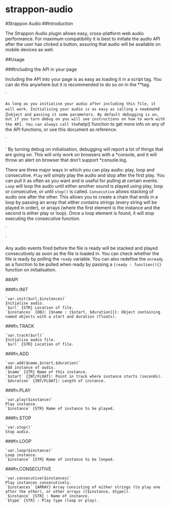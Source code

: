 strappon-audio
==============

#Strappon Audio
##Introduction

The Strappon Audio plugin allows easy, cross-platform web audio performance. For maximum compatibility it is best to initiate the audio API after the user has clicked a button, assuring that audio will be available on mobile devices as well.

##Usage

###Including the API in your page

Including the API into your page is as easy as loading it in a script tag. You can do this anywhere but it is recommended to do so on in the *<head>*tag.

`
<script type="text/javascript" src="folder/structure/strappon.audio.js"></script>
`
As long as you initialise your audio after including this file, it will work. Initialising your audio is as easy as calling a new `sound ()` object and passing it some parameters. By default debugging is on, but if you turn debug on you will see instructions on how to work with the API. You can always call the `help()`function to get more info on any of the API functions, or use this document as reference.

`
<script type="text/javascript">
	var _audio = new sound({
url:"folder/structure/file.wav",
debug:true,
instances : {
	"instanceName" : { "start" : 0, "duration" : 2 },
}
	});
</script>
`
By turning debug on initialisation, debugging will report a lot of things that are going on. This will only work on browsers with a *console</span>, and it will throw an alert on browser that don't support *console.log</span>.

There are three major ways in which you can play audio: play, loop and consecutive. 
`Play` will simply play the audio and stop after the first play. You can pull it as often as you want and is useful for pulling at certain events. 
`Loop` will loop the audio until either another sound is played using play, loop or consecutive, or until `stop()` is called. 
`Consecutive` allows stacking of audio one after the other. This allows you to create a chain that ends in a loop by passing an array that either contains strings (every string will be played in order), or arrays (where the first element is the instance and the second is either play or loop). Once a loop element is found, it will stop executing the consecutive function.

`
<script type="text/javascript">
	_audio.play("instanceName");
	_audio.loop("instanceName");
	_audio.consecutive([
"instanceName",
["instanceName","play"],
["instanceName","loop"]
	]);
</script>
`

Any audio events fired before the file is ready will be stacked and played consecutively as soon as the file is loaded in. You can check whether the file is ready by polling the `ready` variable. You can also redefine the `onready` as a function to be pulled when ready by passing a `{ready : function(){}` function on initialisation.

##API

###fn.INIT

	`var.init($url,$instances)` 
	Initialise audio.
	`$url` {STR} Location of file.
	`$instances` {OBJ: {$name : {$start, $duration}}}: Object containing named objects with a start and duration (floats).
###fn.TRACK

	`var.track($url)`
	Initialise audio file.
	`$url` {STR} Location of file.
###fn.ADD

	`var.add($name,$start,$duration)`
	Add instance of audio.
	`$name` {STR} Name of this instance.
	`$start` {INT/FLOAT}: Point in track where instance starts (seconds).
	`$duration` {INT/FLOAT}: Length of instance.
###fn.PLAY

	`var.play($instance)`
	Play instance.
	`$instance` {STR} Name of instance to be played.
###fn.STOP

	`var.stop()`
	Stop audio.
###fn.LOOP

	`var.loop($instance)`
	Loop instance.
	`$instance` {STR} Name of instance to be looped.
###fn.CONSECUTIVE

	`var.consecutive($instances)`
	Play instances consecutively.
	`$instances` {ARRAY} Array consisting of either strings (to play one after the other), or other arrays ([$instance, $type]).
	`$instance` {STR} : Name of instance.
	`$type` {STR} : Play type (loop or play).